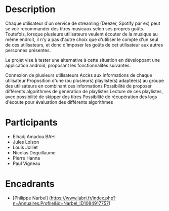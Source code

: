 # Description
Chaque utilisateur d'un service de streaming (Deezer, Spotify par ex) peut se voir recommander des titres musicaux selon ses propres goûts. Toutefois, lorsque plusieurs utilisateurs veulent écouter de la musique au même endroit, il n'y a pas d'autre choix que d'utiliser le compte d'un seul de ces utilisateurs, et donc d'imposer les goûts de cet utilisateur aux autres personnes présentes.

Le projet vise à tester une alternative à cette situation en développant une application android, proposant les fonctionnalités suivantes:

Connexion de plusieurs utilisateurs
Accès aux informations de chaque utilisateur
Proposition d'une (ou plusieurs) playliste(s) adaptée(s) au groupe des utilisateurs en combinant ces informations
Possibilité de proposer différents algorithmes de génération de playlistes
Lecture de ces playlistes, avec possibilité de skipper des titres
Possibilité de récupération des logs d'écoute pour évaluation des différents algorithmes

# Participants
- Elhadj Amadou BAH
- Jules Loison
- Louis Jolliet
- Nicolas Deguillaume
- Pierre Hanna
- Paul Vigneau

# Encadrants
- [Philippe Narbel] (https://www.labri.fr/index.php?n=Annuaires.Profile&id=Narbel_ID1084917757)

